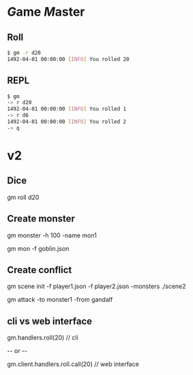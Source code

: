 # *G*ame *M*aster

## Roll

```sh
$ gm -r d20
1492-04-01 00:00:00 [INFO] You rolled 20
```

## REPL

```sh
$ gm
-> r d20
1492-04-01 00:00:00 [INFO] You rolled 1
-> r d6
1492-04-01 00:00:00 [INFO] You rolled 2
-> q
```





# v2

## Dice

gm roll d20

## Create monster

gm monster -h 100 -name mon1

gm mon -f goblin.json

## Create conflict

gm scene init -f player1.json -f player2.json -monsters ./scene2

gm attack -to monster1 -from gandalf

## cli vs web interface

gm.handlers.roll(20) // cli

-- or --

gm.client.handlers.roll.call(20) // web interface
